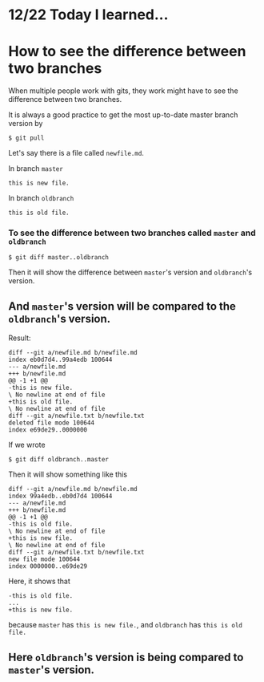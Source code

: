# 12/22 Today I learned...

# How to see the difference between two branches

When multiple people work with gits, they work might have to see the difference between two branches.

It is always a good practice to get the most up-to-date master branch version by 

```
$ git pull
```

Let's say there is a file called `newfile.md`.

In branch `master`

```
this is new file.
```

In branch `oldbranch`

```
this is old file.
```

### To see the difference between two branches called `master` and `oldbranch`

```
$ git diff master..oldbranch
```

Then it will show the difference between `master`'s version and `oldbranch`'s version.

## And `master`'s version will be compared to the `oldbranch`'s version.

Result:

```
diff --git a/newfile.md b/newfile.md
index eb0d7d4..99a4edb 100644
--- a/newfile.md
+++ b/newfile.md
@@ -1 +1 @@
-this is new file.
\ No newline at end of file
+this is old file.
\ No newline at end of file
diff --git a/newfile.txt b/newfile.txt
deleted file mode 100644
index e69de29..0000000
```

If we wrote 

```
$ git diff oldbranch..master
```

Then it will show something like this

```
diff --git a/newfile.md b/newfile.md
index 99a4edb..eb0d7d4 100644
--- a/newfile.md
+++ b/newfile.md
@@ -1 +1 @@
-this is old file.
\ No newline at end of file
+this is new file.
\ No newline at end of file
diff --git a/newfile.txt b/newfile.txt
new file mode 100644
index 0000000..e69de29
```

Here, it shows that 

```
-this is old file.
...
+this is new file.
```

because `master` has `this is new file.`, and `oldbranch` has `this is old file.`


## Here `oldbranch`'s version is being compared to `master`'s version.